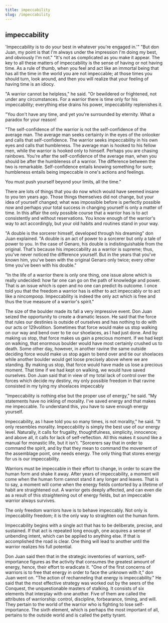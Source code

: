 ```yaml
---
title: impeccability
slug: /impeccability
---
```


## impeccability

'Impeccability is to do your best in whatever you're engaged in.'"
"But don Juan, my point is that I'm always under the impression I'm doing my best, and
obviously I'm not."
"It's not as complicated as you make it appear. The key to all these matters of impeccability is
the sense of having or not having time. As a rule of thumb, when you feel and act like an
immortal being that has all the time in the world you are not impeccable; at those times you
should turn, look around, and then you will realize that your feeling of having time is an idiocy.

"A warrior cannot be helpless," he said. "Or bewildered or frightened, not under any
circumstances. For a warrior there is time only for his impeccability; everything else drains his
power, impeccability replenishes it.

"You don't have any
time, and yet you're surrounded by eternity. What a paradox for your reason!






"The self-confidence of the warrior is not
the self-confidence of the average man. The average man seeks certainty in the eyes of the
onlooker and calls that self-confidence. The warrior seeks impeccability in his own eyes and
calls that humbleness. The average man is hooked to his fellow men, while the warrior is hooked
only to himself. Perhaps you are chasing rainbows. You're after the self-confidence of the
average man, when you should be after the humbleness of a warrior. The difference between the
two is remarkable. Self-confidence entails knowing something for sure; humbleness entails being
impeccable in one's actions and feelings.

You must push yourself beyond your limits, all the time."

There are lots of things that you do now which would have seemed insane to you ten years
ago. Those things themselves did not change, but your idea of yourself changed; what was
impossible before is perfectly possible now and perhaps your total success in changing yourself
is only a matter of time. In this affair the only possible course that a warrior has is to act
consistently and without reservations. You know enough of the warrior's way to act accordingly,
but your old habits and routines stand in your way.

"A double is the sorcerer himself, developed through his dreaming" don Juan explained. "A
double is an act of power to a sorcerer but only a tale of power to you. In the case of Genaro, his
double is indistinguishable from the original. That's because his impeccability as a warrior is
supreme; thus, you've never noticed the difference yourself. But in the years that you've known
him, you've been with the original Genaro only twice; every other time you've been with his
double."



"In the life of a warrior there is only one thing, one issue alone which is really undecided: how
far one can go on the path of knowledge and power. That is an issue which is open and no one
can predict its outcome. I once told you that the freedom a warrior has is either to act impeccably
or to act like a nincompoop. Impeccability is indeed the only act which is free and thus the true
measure of a warrior's spirit."


The size of the boulder made its fall
a very impressive event. Don Juan seized the opportunity to create a dramatic lesson. He said that
the force that rules our destinies is outside of ourselves and has nothing to do with our acts or
129volition. Sometimes that force would make us stop walking on our way and bend over to tie our
shoelaces, as I had just done. And by making us stop, that force makes us gain a precious
moment. If we had kept on walking, that enormous boulder would have most certainly crushed us
to death. Some other day, however, in another ravine the same outside deciding force would make
us stop again to bend over and tie our shoelaces while another boulder would get loose precisely
above where we are standing. By making us stop, that force would have made us lose a precious
moment. That time if we had kept on walking, we would have saved ourselves. Don Juan said
that in view of my total lack of control over the forces which decide my destiny, my only possible
freedom in that ravine consisted in my tying my shoelaces impeccably

"Impeccability is nothing else but the proper use of energy," he said. "My statements have no
inkling of morality. I've saved energy and that makes me impeccable. To understand this, you
have to save enough energy yourself.

Impeccability, as I have told you so many times, is not morality," he said. "It only resembles
morality. Impeccability is simply the best use of our energy level. Naturally, it calls for frugality,
thoughtfulness, simplicity, innocence; and above all, it calls for lack of self-reflection. All this
makes it sound like a manual for monastic life, but it isn't.
"Sorcerers say that in order to command the spirit, and by that they mean to command the
movement of the assemblage point, one needs energy. The only thing that stores energy for us is
our impeccability.



Warriors must be impeccable in their effort to change, in order to scare the human form and shake
it away. After years of impeccability, a moment will come when the human form cannot stand it
any longer and leaves. That is to say, a moment will come when the energy fields contorted by a
lifetime of habit are straightened out. A warrior gets deeply affected, and can even die as a result of
this straightening out of energy fields, but an impeccable warrior always survives.

The only freedom warriors have is to behave impeccably. Not only is impeccability freedom; it is
the only way to straighten out the human form.



Impeccability begins with a single act that has to be deliberate, precise, and sustained. If that act is
repeated long enough, one acquires a sense of unbending intent, which can be applied to
anything else. If that is accomplished the road is clear. One thing will lead to another until the
warrior realizes his full potential.




Don Juan said then that in the strategic inventories of warriors, self-importance figures as the
activity that consumes the greatest amount of energy, hence, their effort to eradicate it.
"One of the first concerns of warriors is to free that energy in order to face the unknown with
it," don Juan went on. "The action of rechanneling that energy is impeccability."
He said that the most effective strategy was worked out by the seers of the Conquest, the
unquestionable masters of stalking. It consists of six elements that interplay with one another.
Five of them are called the attributes of warriorship: control, discipline, forbearance, timing, and
will. They pertain to the world of the warrior who is fighting to lose self-importance. The sixth
element, which is perhaps the most important of all, pertains to the outside world and is called the
petty tyrant.

